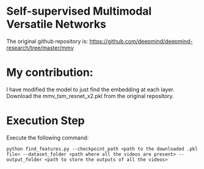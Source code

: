 # Self-supervised Multimodal Versatile Networks

The original github repository is: https://github.com/deepmind/deepmind-research/tree/master/mmv

# My contribution:

I have modified the model to just find the embedding at each layer. Download the mmv_tsm_resnet_x2.pkl from the original repository.

# Execution Step

Execute the following command:

```
python find_features.py --checkpoint_path <path to the downloaded .pkl file> --dataset_folder <path where all the videos are present> --output_folder <path to store the outputs of all the videos>
```